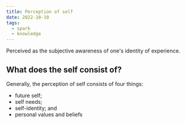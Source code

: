 ```yaml
---
title: Perception of self
date: 2022-10-10
tags:
  - spark
  - knowledge
---
```


Perceived as the subjective awareness of one's identity of experience.

## What does the self consist of?
Generally, the perception of self consists of four things:
- future self;
- self needs;
- self-identity; and
- personal values and beliefs